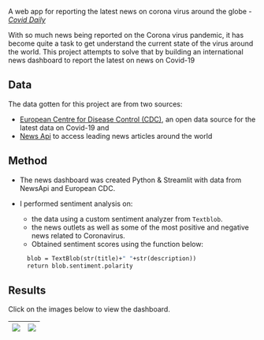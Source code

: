 A web app for reporting the latest news on corona virus around the globe - [*Covid Daily*](https://secure-sierra-43846.herokuapp.com)

With so much news being reported on the Corona virus pandemic, it has become quite a task to get understand the current state of the virus around the world. This project attempts to solve that by building an international news dashboard to report the latest on news on Covid-19

## Data 
The data gotten for this project are from two sources:
- [European Centre for Disease Control (CDC)](https://opendata.ecdc.europa.eu/covid19/casedistribution/csv), an open data source for the latest data on Covid-19 and 
- [News Api](https://newsapi.org/) to access leading news articles around the world

## Method
- The news dashboard was created Python & Streamlit with data from NewsApi and European CDC.
- I performed sentiment analysis on:
  - the data using a custom sentiment analyzer from `Textblob`.
  - the news outlets as well as some of the most positive and negative news related to Coronavirus.
  - Obtained sentiment scores using the function below:  
  
  ``` def textblob_sentiment(title,description):
    blob = TextBlob(str(title)+" "+str(description))
    return blob.sentiment.polarity
    ```
    
 ## Results 
 Click on the images below to view the dashboard.

| <a href="https://secure-sierra-43846.herokuapp.com"> <img src="images/covid-p1.png">| <a href="https://secure-sierra-43846.herokuapp.com"> <img src="images/cover-p2.jpg"> |
|---------------------------------------------------------------------------------|---------------------------------------------------------------------------------|
